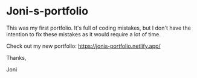 # Joni-s-portfolio
This was my first portfolio. It's full of coding mistakes, but I don't have the intention to fix these mistakes as it would require a lot of time.

Check out my new portfolio: https://jonis-portfolio.netlify.app/

Thanks,

Joni
